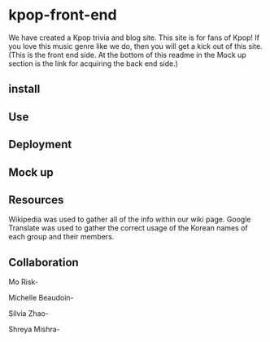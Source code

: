 # kpop-front-end
We have created a Kpop trivia and blog site. This site is for fans of Kpop! If you love this music genre like we do, then you will get a kick out of this site. (This is the front end side. At the bottom of this readme in the Mock up section is the link for acquiring the back end side.)

## install


## Use


## Deployment


## Mock up


## Resources
Wikipedia was used to gather all of the info within our wiki page. Google Translate was used to gather the correct usage of the Korean names of each group and their members.

## Collaboration
Mo Risk-

Michelle Beaudoin-

Silvia Zhao-

Shreya Mishra-